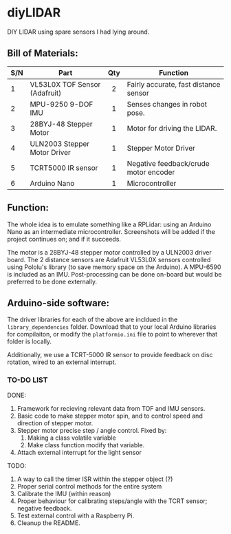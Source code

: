 # diyLIDAR
DIY LIDAR using spare sensors I had lying around.

## Bill of Materials:
| S/N 	| Part                          	| Qty 	| Function                              	|
|-----	|-------------------------------	|:---:	|---------------------------------------	|
| 1   	| VL53L0X TOF Sensor (Adafruit) 	|  2  	| Fairly accurate, fast distance sensor 	|
| 2   	| MPU-9250 9-DOF IMU            	|  1  	| Senses changes in robot pose.         	|
| 3   	| 28BYJ-48 Stepper Motor        	|  1  	| Motor for driving the LIDAR.          	|
| 4   	| ULN2003 Stepper Motor Driver  	|  1  	| Stepper Motor Driver                  	|
| 5   	| TCRT5000 IR sensor            	|  1  	| Negative feedback/crude motor encoder 	|
| 6   	| Arduino Nano                  	|  1  	| Microcontroller                       	|

## Function:
The whole idea is to emulate something like a RPLidar: using an Arduino Nano as an intermediate microcontroller.
Screenshots will be added if the project continues on; and if it succeeds.

The motor is a 28BYJ-48 stepper motor controlled by a ULN2003 driver board.
The 2 distance sensors are Adafruit VL53L0X sensors controlled using Pololu's library (to save memory space on the Arduino).
A MPU-6590 is included as an IMU. Post-processing can be done on-board but would be preferred to be done externally.

## Arduino-side software:
The driver libraries for each of the above are incldued in the `library_dependencies` folder. Download that to your local Arduino libraries for compilaiton, or modify the `platformio.ini` file to point to wherever that folder is locally.

Additionally, we use a TCRT-5000 IR sensor to provide feedback on disc rotation, wired to an external interrupt.

### TO-DO LIST
DONE:
1. Framework for recieving relevant data from TOF and IMU sensors.
2. Basic code to make stepper motor spin, and to control speed and direction of stepper motor.
3. Stepper motor precise step / angle control. Fixed by:
    1. Making a class volatile variable
    2. Make class function modify that variable.
4. Attach external interrupt for the light sensor

TODO:
1. A way to call the timer ISR within the stepper object (?)
2. Proper serial control methods for the entire system
3. Calibrate the IMU (within reason)
4. Proper behaviour for calibrating steps/angle with the TCRT sensor; negative feedback.
4. Test external control with a Raspberry Pi.
5. Cleanup the README.